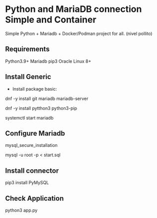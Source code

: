 # Python and MariaDB connection Simple and Container
Simple Python + Mariadb + Docker/Podman project for all. (nivel pollito)

Requirements
---

Python3.9+
Mariadb
pip3
Oracle Linux 8+


Install Generic
---
* Install package basic:

dnf -y install git mariadb mariadb-server

dnf -y install pytthon3 python3-pip

systemctl start mariadb 

Configure Mariadb
---

mysql_secure_installation

mysql -u root -p < start.sql


Install connector
---
pip3 install PyMySQL


Check Application
---
python3 app.py

